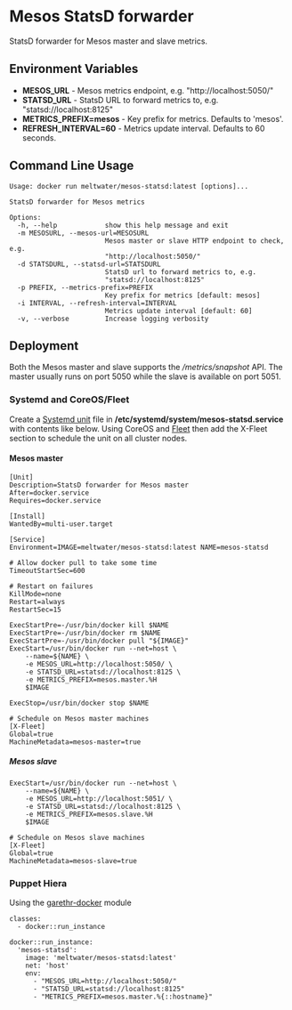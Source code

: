 # Mesos StatsD forwarder
StatsD forwarder for Mesos master and slave metrics.

## Environment Variables

 * **MESOS_URL** - Mesos metrics endpoint, e.g. "http://localhost:5050/"
 * **STATSD_URL** - StatsD URL to forward metrics to, e.g. "statsd://localhost:8125"
 * **METRICS_PREFIX=mesos** - Key prefix for metrics. Defaults to 'mesos'.
 * **REFRESH_INTERVAL=60** - Metrics update interval. Defaults to 60 seconds.

## Command Line Usage

```
Usage: docker run meltwater/mesos-statsd:latest [options]...

StatsD forwarder for Mesos metrics

Options:
  -h, --help            show this help message and exit
  -m MESOSURL, --mesos-url=MESOSURL
                        Mesos master or slave HTTP endpoint to check, e.g.
                        "http://localhost:5050/"
  -d STATSDURL, --statsd-url=STATSDURL
                        StatsD url to forward metrics to, e.g.
                        "statsd://localhost:8125"
  -p PREFIX, --metrics-prefix=PREFIX
                        Key prefix for metrics [default: mesos]
  -i INTERVAL, --refresh-interval=INTERVAL
                        Metrics update interval [default: 60]
  -v, --verbose         Increase logging verbosity
```

## Deployment
Both the Mesos master and slave supports the */metrics/snapshot* API. The master usually runs 
on port 5050 while the slave is available on port 5051.

### Systemd and CoreOS/Fleet
Create a [Systemd unit](http://www.freedesktop.org/software/systemd/man/systemd.unit.html) file 
in **/etc/systemd/system/mesos-statsd.service** with contents like below. Using CoreOS and
[Fleet](https://coreos.com/docs/launching-containers/launching/fleet-unit-files/) then
add the X-Fleet section to schedule the unit on all cluster nodes.


#### Mesos master
```
[Unit]
Description=StatsD forwarder for Mesos master
After=docker.service
Requires=docker.service

[Install]
WantedBy=multi-user.target

[Service]
Environment=IMAGE=meltwater/mesos-statsd:latest NAME=mesos-statsd

# Allow docker pull to take some time
TimeoutStartSec=600

# Restart on failures
KillMode=none
Restart=always
RestartSec=15

ExecStartPre=-/usr/bin/docker kill $NAME
ExecStartPre=-/usr/bin/docker rm $NAME
ExecStartPre=-/usr/bin/docker pull "${IMAGE}"
ExecStart=/usr/bin/docker run --net=host \
    --name=${NAME} \
    -e MESOS_URL=http://localhost:5050/ \
    -e STATSD_URL=statsd://localhost:8125 \
    -e METRICS_PREFIX=mesos.master.%H
    $IMAGE

ExecStop=/usr/bin/docker stop $NAME

# Schedule on Mesos master machines
[X-Fleet]
Global=true
MachineMetadata=mesos-master=true

```

##### Mesos slave
```
ExecStart=/usr/bin/docker run --net=host \
    --name=${NAME} \
    -e MESOS_URL=http://localhost:5051/ \
    -e STATSD_URL=statsd://localhost:8125 \
    -e METRICS_PREFIX=mesos.slave.%H
    $IMAGE

# Schedule on Mesos slave machines
[X-Fleet]
Global=true
MachineMetadata=mesos-slave=true

```

### Puppet Hiera
Using the [garethr-docker](https://github.com/garethr/garethr-docker) module

```
classes:
  - docker::run_instance

docker::run_instance:
  'mesos-statsd':
    image: 'meltwater/mesos-statsd:latest'
    net: 'host'
    env:
      - "MESOS_URL=http://localhost:5050/"
      - "STATSD_URL=statsd://localhost:8125"
      - "METRICS_PREFIX=mesos.master.%{::hostname}"
```
